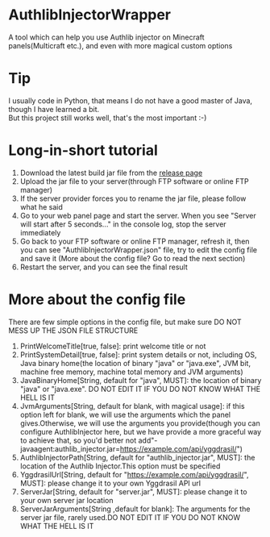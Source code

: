 # AuthlibInjectorWrapper
A tool which can help you use Authlib injector on Minecraft panels(Multicraft etc.), and even with more magical custom options

# Tip
I usually code in Python, that means I do not have a good master of Java, though I have learned a bit.<br>
But this project still works well, that's the most important :-)

# Long-in-short tutorial
1. Download the latest build jar file from the [release page](https://github.com/MRdeveloper123/AuthlibInjectorWrapper/releases)
2. Upload the jar file to your server(through FTP software or online FTP manager)
3. If the server provider forces you to rename the jar file, please follow what he said
4. Go to your web panel page and start the server. When you see "Server will start after 5 seconds..." in the console log, stop the server immediately
5. Go back to your FTP software or online FTP manager, refresh it, then you can see "AuthlibInjectorWrapper.json" file, try to edit the config file and save it (More about the config file? Go to read the next section)
6. Restart the server, and you can see the final result

# More about the config file
There are few simple options in the config file, but make sure DO NOT MESS UP THE JSON FILE STRUCTURE
1. PrintWelcomeTitle[true, false]: print welcome title or not
2. PrintSystemDetail[true, false]: print system details or not, including OS, Java binary home(the location of binary "java" or "java.exe", JVM bit, machine free memory, machine total memory and JVM arguments)
3. JavaBinaryHome[String, default for "java", MUST]: the location of binary "java" or "java.exe". DO NOT EDIT IT IF YOU DO NOT KNOW WHAT THE HELL IS IT
4. JvmArguments[String, default for blank, with magical usage]: if this option left for blank, we will use the arguments which the panel gives.Otherwise, we will use the arguments you provide(though you can configure AuthlibInjector here, but we have provide a more graceful way to achieve that, so you'd better not add"-javaagent:authlib_injector.jar=https://example.com/api/yggdrasil/")
5. AuthlibInjectorPath[String, default for "authlib_injector.jar", MUST]: the location of the Authlib Injector.This option must be specified
6. YggdrasilUrl[String, default for "https://example.com/api/yggdrasil/", MUST]: please change it to your own Yggdrasil API url
7. ServerJar[String, default for "server.jar", MUST]: please change it to your own server jar location
8. ServerJarArguments[String ,default for blank]: The arguments for the server jar file, rarely used.DO NOT EDIT IT IF YOU DO NOT KNOW WHAT THE HELL IS IT
